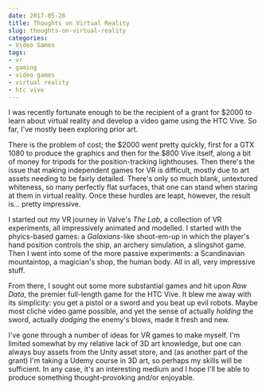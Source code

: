 ```yaml
---
date: 2017-05-26
title: Thoughts on Virtual Reality
slug: thoughts-on-virtual-reality
categories:
- Video Games
tags:
- vr
- gaming
- video games
- virtual reality
- htc vive
---
```


I was recently fortunate enough to be the recipient of a grant for $2000 to learn about virtual reality and develop a video game using the HTC Vive. So far, I've mostly been exploring prior art.

There is the problem of cost; the $2000 went pretty quickly, first for a GTX 1080 to produce the graphics and then for the $800 Vive itself, along a bit of money for tripods for the position-tracking lighthouses. Then there's the issue that making independent games for VR is difficult, mostly due to art assets needing to be fairly detailed. There's only so much blank, untextured whiteness, so many perfectly flat surfaces, that one can stand when staring at them in virtual reality. Once these hurdles are leapt, however, the result is... pretty impressive.

I started out my VR journey in Valve's _The Lab_, a collection of VR experiments, all impressively animated and modelled. I started with the phyics-based games: a _Galaxians_-like shoot-em-up in which the player's hand position controls the ship, an archery simulation, a slingshot game. Then I went into some of the more passive experiments: a Scandinavian mountaintop, a magician's shop, the human body. All in all, very impressive stuff.

From there, I sought out some more substantial games and hit upon _Raw Data_, the premier full-length game for the HTC Vive. It blew me away with its simplicity: you get a pistol or a sword and you beat up evil robots. Maybe most cliché video game possible, and yet the sense of actually _holding_ the sword, actually _dodging_ the enemy's blows, made it fresh and new.

I've gone through a number of ideas for VR games to make myself. I'm limited somewhat by my relative lack of 3D art knowledge, but one can always buy assets from the Unity asset store, and (as another part of the grant) I'm taking a Udemy course in 3D art, so perhaps my skills will be sufficient. In any case, it's an interesting medium and I hope I'll be able to produce something thought-provoking and/or enjoyable.
